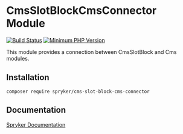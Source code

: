 # CmsSlotBlockCmsConnector Module
[![Build Status](https://travis-ci.org/spryker/cms-slot-block-cms-connector.svg)](https://travis-ci.org/spryker/cms-slot-block-cms-connector)
[![Minimum PHP Version](https://img.shields.io/badge/php-%3E%3D%207.3-8892BF.svg)](https://php.net/)

This module provides a connection between CmsSlotBlock and Cms modules.

## Installation

```
composer require spryker/cms-slot-block-cms-connector
```

## Documentation

[Spryker Documentation](https://academy.spryker.com/developing_with_spryker/module_guide/modules.html)

